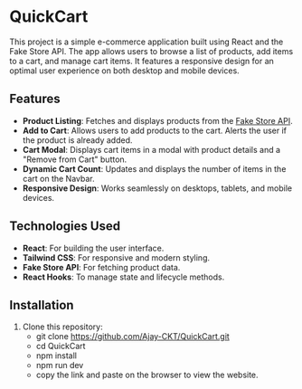 # QuickCart

This project is a simple e-commerce application built using React and the Fake Store API. The app allows users to browse a list of products, add items to a cart, and manage cart items. It features a responsive design for an optimal user experience on both desktop and mobile devices.

## Features

- **Product Listing**: Fetches and displays products from the [Fake Store API](https://fakestoreapi.com/).
- **Add to Cart**: Allows users to add products to the cart. Alerts the user if the product is already added.
- **Cart Modal**: Displays cart items in a modal with product details and a "Remove from Cart" button.
- **Dynamic Cart Count**: Updates and displays the number of items in the cart on the Navbar.
- **Responsive Design**: Works seamlessly on desktops, tablets, and mobile devices.

## Technologies Used

- **React**: For building the user interface.
- **Tailwind CSS**: For responsive and modern styling.
- **Fake Store API**: For fetching product data.
- **React Hooks**: To manage state and lifecycle methods.


## Installation

1. Clone this repository:
   - git clone https://github.com/Ajay-CKT/QuickCart.git
   - cd QuickCart
   - npm install
   - npm run dev
   - copy the link and paste on the browser to view the website.
